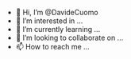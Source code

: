- 👋 Hi, I’m @DavideCuomo
- 👀 I’m interested in ...
- 🌱 I’m currently learning ...
- 💞️ I’m looking to collaborate on ...
- 📫 How to reach me ...

<!---
DavideCuomo/DavideCuomo is a ✨ special ✨ repository because its `README.md` (this file) appears on your GitHub profile.
You can click the Preview link to take a look at your changes.
--->
